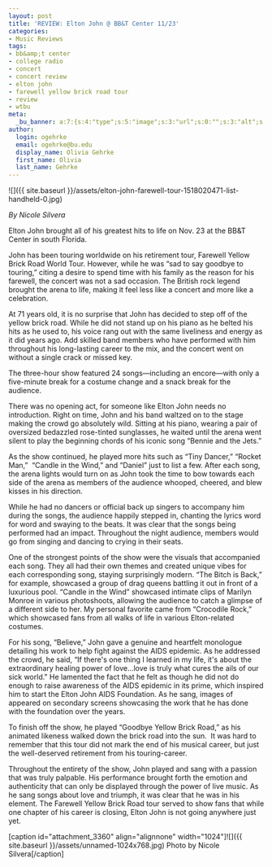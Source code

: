 ```yaml
---
layout: post
title: 'REVIEW: Elton John @ BB&T Center 11/23'
categories:
- Music Reviews
tags:
- bb&amp;t center
- college radio
- concert
- concert review
- elton john
- farewell yellow brick road tour
- review
- wtbu
meta:
  _bu_banner: a:7:{s:4:"type";s:5:"image";s:3:"url";s:0:"";s:3:"alt";s:0:"";s:7:"post_id";s:0:"";s:4:"html";s:0:"";s:8:"position";s:12:"contentWidth";s:7:"caption";s:0:"";}
author:
  login: ogehrke
  email: ogehrke@bu.edu
  display_name: Olivia Gehrke
  first_name: Olivia
  last_name: Gehrke
---
```

![]({{ site.baseurl }}/assets/elton-john-farewell-tour-1518020471-list-handheld-0.jpg)

_By Nicole Silvera_

Elton John brought all of his greatest hits to life on Nov. 23 at the BB&T Center in south Florida.

John has been touring worldwide on his retirement tour, Farewell Yellow Brick Road World Tour. However, while he was “sad to say goodbye to touring,” citing a desire to spend time with his family as the reason for his farewell, the concert was not a sad occasion. The British rock legend brought the arena to life, making it feel less like a concert and more like a celebration.

At 71 years old, it is no surprise that John has decided to step off of the yellow brick road. While he did not stand up on his piano as he belted his hits as he used to, his voice rang out with the same liveliness and energy as it did years ago. Add skilled band members who have performed with him throughout his long-lasting career to the mix, and the concert went on without a single crack or missed key.

The three-hour show featured 24 songs—including an encore—with only a five-minute break for a costume change and a snack break for the audience.

There was no opening act, for someone like Elton John needs no introduction. Right on time, John and his band waltzed on to the stage making the crowd go absolutely wild. Sitting at his piano, wearing a pair of oversized bedazzled rose-tinted sunglasses, he waited until the arena went silent to play the beginning chords of his iconic song “Bennie and the Jets.”

As the show continued, he played more hits such as “Tiny Dancer,” “Rocket Man,”  “Candle in the Wind,” and “Daniel” just to list a few. After each song, the arena lights would turn on as John took the time to bow towards each side of the arena as members of the audience whooped, cheered, and blew kisses in his direction.

While he had no dancers or official back up singers to accompany him during the songs, the audience happily stepped in, chanting the lyrics word for word and swaying to the beats. It was clear that the songs being performed had an impact. Throughout the night audience, members would go from singing and dancing to crying in their seats.

One of the strongest points of the show were the visuals that accompanied each song. They all had their own themes and created unique vibes for each corresponding song, staying surprisingly modern. “The Bitch is Back,” for example, showcased a group of drag queens battling it out in front of a luxurious pool. “Candle in the Wind” showcased intimate clips of Marilyn Monroe in various photoshoots, allowing the audience to catch a glimpse of a different side to her. My personal favorite came from “Crocodile Rock,” which showcased fans from all walks of life in various Elton-related costumes.

For his song, “Believe,” John gave a genuine and heartfelt monologue detailing his work to help fight against the AIDS epidemic. As he addressed the crowd, he said, “If there's one thing I learned in my life, it's about the extraordinary healing power of love...love is truly what cures the ails of our sick world." He lamented the fact that he felt as though he did not do enough to raise awareness of the AIDS epidemic in its prime, which inspired him to start the Elton John AIDS Foundation. As he sang, images of appeared on secondary screens showcasing the work that he has done with the foundation over the years.

To finish off the show, he played “Goodbye Yellow Brick Road,” as his animated likeness walked down the brick road into the sun.  It was hard to remember that this tour did not mark the end of his musical career, but just the well-deserved retirement from his touring-career.  

Throughout the entirety of the show, John played and sang with a passion that was truly palpable. His performance brought forth the emotion and authenticity that can only be displayed through the power of live music. As he sang songs about love and triumph, it was clear that he was in his element. The Farewell Yellow Brick Road tour served to show fans that while one chapter of his career is closing, Elton John is not going anywhere just yet.

\[caption id="attachment\_3360" align="alignnone" width="1024"\]![]({{ site.baseurl }}/assets/unnamed-1024x768.jpg) Photo by Nicole Silvera\[/caption\]